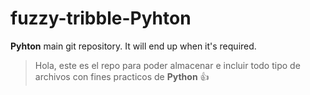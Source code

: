 # fuzzy-tribble-Pyhton
**Pyhton** main git repository. It will end up when it's required.
> Hola, este es el repo para poder almacenar e incluir todo tipo de archivos con fines practicos de **Python** :+1:
